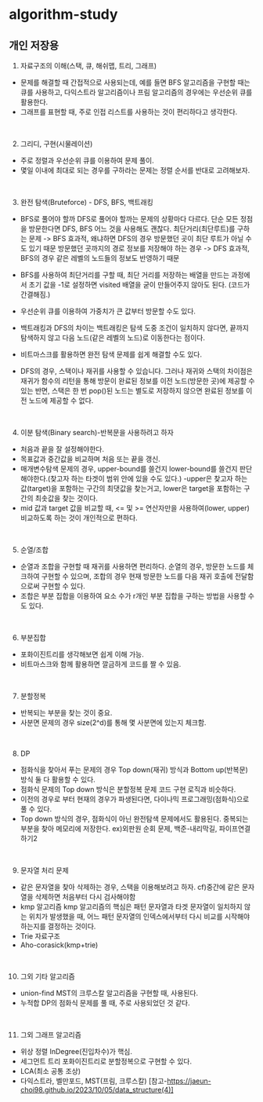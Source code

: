 # algorithm-study

## 개인 저장용

1. 자료구조의 이해(스택, 큐, 해쉬맵, 트리, 그래프)

- 문제를 해결할 때 간접적으로 사용되는데, 예를 들면 BFS 알고리즘을 구현할 때는 큐를 사용하고, 다익스트라 알고리즘이나 프림 알고리즘의 경우에는 우선순위 큐를 활용한다.
- 그래프를 표현할 때, 주로 인접 리스트를 사용하는 것이 편리하다고 생각한다.

<br>

2. 그리디, 구현(시물레이션)

- 주로 정렬과 우선순위 큐를 이용하여 문제 풀이.
- 몇일 이내에 최대로 되는 경우를 구하라는 문제는 정렬 순서를 반대로 고려해보자.

<br>

3. 완전 탐색(Bruteforce) - DFS, BFS, 백트래킹

- BFS로 풀어야 할까 DFS로 풀어야 할까는 문제의 상황마다 다르다.
  단순 모든 정점을 방문한다면 DFS, BFS 어느 것을 사용해도 괜찮다.
  최단거리(최단루트)를 구하는 문제 -> BFS 효과적, 왜냐하면 DFS의 경우 방문했던 곳이 최단 루트가 아닐 수도 있기 때문
  방문했던 곳까지의 경로 정보를 저장해야 하는 경우 -> DFS 효과적, BFS의 경우 같은 레벨의 노드들의 정보도 반영하기 때문

- BFS를 사용하여 최단거리를 구할 때, 최단 거리를 저장하는 배열을 만드는 과정에서 초기 값을 -1로 설정하면 visited 배열을 굳이 만들어주지 않아도 된다. (코드가 간결해짐.)
- 우선순위 큐를 이용하여 가중치가 큰 값부터 방문할 수도 있다.
- 백트래킹과 DFS의 차이는 백트래킹은 탐색 도중 조건이 일치하지 않다면, 끝까지 탐색하지 않고 다음 노드(같은 레벨의 노드)로 이동한다는 점이다.
- 비트마스크를 활용하면 완전 탐색 문제를 쉽게 해결할 수도 있다.
- DFS의 경우, 스택이나 재귀를 사용할 수 있습니다. 그러나 재귀와 스택의 차이점은 재귀가 함수의 리턴을 통해 방문이 완료된 정보를 이전 노드(방문한 곳)에 제공할 수 있는 반면,
  스택은 한 번 pop()된 노드는 별도로 저장하지 않으면 완료된 정보를 이전 노드에 제공할 수 없다.

<br>

4. 이분 탐색(Binary search)-반복문을 사용하려고 하자

- 처음과 끝을 잘 설정해야한다.
- 목표값과 중간값을 비교하며 처음 또는 끝을 갱신.
- 매개변수탐색 문제의 경우, upper-bound를 쓸건지 lower-bound를 쓸건지 판단해야한다.(찾고자
  하는 타겟이 범위 안에 있을 수도 있다.)
  -upper은 찾고자 하는 값(target)을 포함하는 구간의 최댓값을 찾는거고,
  lower은 target을 포함하는 구간의 최솟값을 찾는 것이다.
- mid 값과 target 값을 비교할 때, <= 및 >= 연산자만을 사용하여(lower, upper) 비교하도록 하는 것이 개인적으로 편하다.

<br>

5. 순열/조합

- 순열과 조합을 구현할 때 재귀를 사용하면 편리하다. 순열의 경우, 방문한 노드를 체크하여 구현할 수 있으며,
  조합의 경우 현재 방문한 노드를 다음 재귀 호출에 전달함으로써 구현할 수 있다.
- 조합은 부분 집합을 이용하여 요소 수가 r개인 부분 집합을 구하는 방법을 사용할 수도 있다.

<br>

6. 부분집합

- 포화이진트리를 생각해보면 쉽게 이해 가능.
- 비트마스크와 함께 활용하면 깔금하게 코드를 짤 수 있음.

<br>

7. 분할정복

- 반복되는 부분을 찾는 것이 중요.
- 사분면 문제의 경우 size(2^d)를 통해 몇 사분면에 있는지 체크함.

<br>

8. DP

- 점화식을 찾아서 푸는 문제의 경우 Top down(재귀) 방식과 Bottom up(반복문) 방식 둘 다 활용할 수 있다.
- 점화식 문제의 Top down 방식은 분할정복 문제 코드 구현 로직과 비슷하다.
- 이전의 경우로 부터 현재의 경우가 파생된다면, 다이나믹 프로그래밍(점화식)으로 풀 수 있다.
- Top down 방식의 경우, 점화식이 아닌 완전탐색 문제에서도 활용된다. 중복되는 부분을 찾아 메모리에 저장한다. ex)외판원 순회 문제, 백준-내리막길, 파이프연결하기2

<br>

9. 문자열 처리 문제

- 같은 문자열을 찾아 삭제하는 경우, 스택을 이용해보려고 하자. cf)중간에 같은 문자열을 삭제하면 처음부터 다시 검사해야함
- kmp 알고리즘
  kmp 알고리즘의 핵심은 패턴 문자열과 타겟 문자열이 일치하지 않는 위치가 발생했을 때, 어느 패턴 문자열의 인덱스에서부터 다시 비교를 시작해야 하는지를 결정하는 것이다.
- Trie 자료구조
- Aho-corasick(kmp+trie)

<br>

10. 그외 기타 알고리즘

- union-find
  MST의 크루스칼 알고리즘을 구현할 때, 사용된다.
- 누적합
  DP의 점화식 문제를 풀 때, 주로 사용되었던 것 같다.

<br>

11. 그외 그래프 알고리즘

- 위상 정렬
  InDegree(진입차수)가 핵심.
- 세그먼트 트리
  포화이진트리로 분할정복으로 구현할 수 있다.
- LCA(최소 공통 조상)
- 다익스트라, 벨만포드, MST(프림, 크루스칼) [참고-https://jaeun-choi98.github.io/2023/10/05/data_structure(4)]
